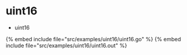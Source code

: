 # uint16

* uint16

{% embed include file="src/examples/uint16/uint16.go" %}
{% embed include file="src/examples/uint16/uint16.out" %}



